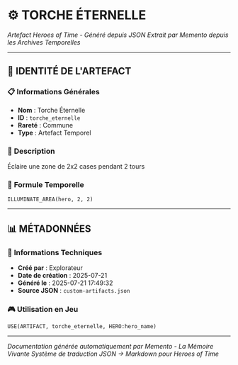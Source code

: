 # ⚙️ **TORCHE ÉTERNELLE**
*Artefact Heroes of Time - Généré depuis JSON*
*Extrait par Memento depuis les Archives Temporelles*

---

## 🌟 **IDENTITÉ DE L'ARTEFACT**

### 📋 **Informations Générales**
- **Nom** : Torche Éternelle
- **ID** : `torche_eternelle`
- **Rareté** : Commune
- **Type** : Artefact Temporel

### 📖 **Description**
Éclaire une zone de 2x2 cases pendant 2 tours


### 🔮 **Formule Temporelle**
```hots
ILLUMINATE_AREA(hero, 2, 2)
```

---

## 📊 **MÉTADONNÉES**

### 🔧 **Informations Techniques**
- **Créé par** : Explorateur
- **Date de création** : 2025-07-21
- **Généré le** : 2025-07-21 17:49:32
- **Source JSON** : `custom-artifacts.json`

### 🎮 **Utilisation en Jeu**
```hots
USE(ARTIFACT, torche_eternelle, HERO:hero_name)
```

---

*Documentation générée automatiquement par Memento - La Mémoire Vivante*
*Système de traduction JSON → Markdown pour Heroes of Time*
